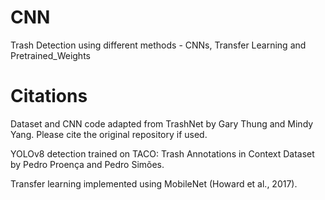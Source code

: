 # CNN
Trash Detection using different methods - CNNs, Transfer Learning and Pretrained_Weights

# Citations
Dataset and CNN code adapted from TrashNet by Gary Thung and Mindy Yang. Please cite the original repository if used.

YOLOv8 detection trained on TACO: Trash Annotations in Context Dataset by Pedro Proença and Pedro Simões.

Transfer learning implemented using MobileNet (Howard et al., 2017).